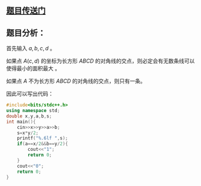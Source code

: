 ## [题目传送门](https://www.luogu.com.cn/problem/AT4236)
## 题目分析：
首先输入 $a,b,c,d$ 。

如果点 $A(c,d)$ 的坐标为长方形 $ABCD$ 的对角线的交点，则必定会有无数条线可以使得最小的面积最大 。

如果点 $A$ 不为长方形 $ABCD$ 的对角线的交点，则只有一条。

因此可以写出代码：
```cpp
#include<bits/stdc++.h>
using namespace std;
double x,y,a,b,s;
int main(){
	cin>>x>>y>>a>>b;
	s=x*y/2;
	printf("%.6lf ",s);
	if(a==x/2&&b==y/2){
		cout<<"1";
		return 0;
	}
	cout<<"0";
	return 0;
}
```

